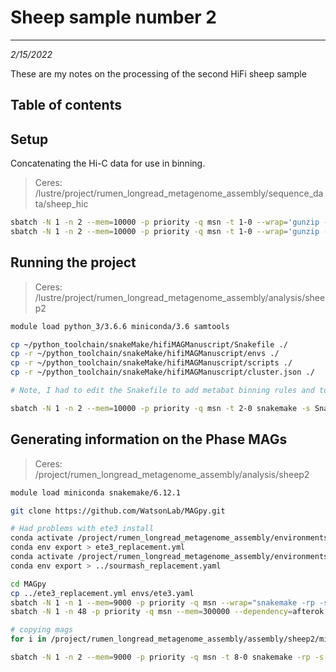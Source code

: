# Sheep sample number 2
---
*2/15/2022*

These are my notes on the processing of the second HiFi sheep sample

## Table of contents


## Setup

Concatenating the Hi-C data for use in binning.

> Ceres: /lustre/project/rumen_longread_metagenome_assembly/sequence_data/sheep_hic

```bash
sbatch -N 1 -n 2 --mem=10000 -p priority -q msn -t 1-0 --wrap='gunzip -c *_R1_001.fastq.gz > combined_sheep2_hic.R1.fastq'
sbatch -N 1 -n 2 --mem=10000 -p priority -q msn -t 1-0 --wrap='gunzip -c *_R2_001.fastq.gz > combined_sheep2_hic.R2.fastq'
```

## Running the project

> Ceres: /lustre/project/rumen_longread_metagenome_assembly/analysis/sheep2

```bash
module load python_3/3.6.6 miniconda/3.6 samtools

cp ~/python_toolchain/snakeMake/hifiMAGManuscript/Snakefile ./
cp -r ~/python_toolchain/snakeMake/hifiMAGManuscript/envs ./
cp -r ~/python_toolchain/snakeMake/hifiMAGManuscript/scripts ./
cp -r ~/python_toolchain/snakeMake/hifiMAGManuscript/cluster.json ./

# Note, I had to edit the Snakefile to add metabat binning rules and to add other necessary parameters

sbatch -N 1 -n 2 --mem=10000 -p priority -q msn -t 2-0 snakemake -s Snakefile --cluster-config cluster.json --cluster "sbatch -N 1 --ntasks-per-node={cluster.ntasks-per-node} --mem={cluster.mem} -p priority -q msn -o {cluster.stdout} -t 2-0" -p --use-conda --jobs 250 --verbose --latency-wait 40
```

## Generating information on the Phase MAGs

> Ceres: /project/rumen_longread_metagenome_assembly/analysis/sheep2

```bash
module load miniconda snakemake/6.12.1

git clone https://github.com/WatsonLab/MAGpy.git

# Had problems with ete3 install
conda activate /project/rumen_longread_metagenome_assembly/environments/ete3
conda env export > ete3_replacement.yml
conda activate /project/rumen_longread_metagenome_assembly/environments/sourmash
conda env export > ../sourmash_replacement.yaml

cd MAGpy
cp ../ete3_replacement.yml envs/ete3.yaml
sbatch -N 1 -n 1 --mem=9000 -p priority -q msn --wrap="snakemake -rp -s MAGpy --cores 1 --use-conda test"
sbatch -N 1 -n 48 -p priority -q msn --mem=300000 --dependency=afterok:7763667 --wrap="rm -rf magpy_dbs; snakemake -rp -s MAGpy --cores 48 --use-conda setup"

# copying mags
for i in /project/rumen_longread_metagenome_assembly/assembly/sheep2/microbial_genomes/smith_sheep_63_new_rerun_clusters/*.fasta; do name=`basename $i | cut -d'.' -f1`; echo $name; cp $i mags/$name.fa; done

sbatch -N 1 -n 2 --mem=9000 -p priority -q msn -t 8-0 snakemake -rp -s MAGpy --use-conda all --cluster "sbatch -N 1 --ntasks-per-node=16 --mem=100000 -p priority -q msn -t 8-0" --jobs 100
```
